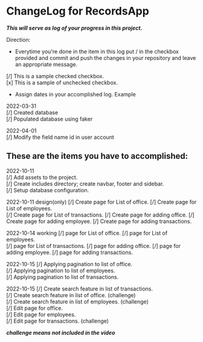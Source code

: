# ChangeLog for RecordsApp

**_This will serve as log of your progress in this project._**

Direction:

- Everytime you're done in the item in this log put / in the checkbox provided and commit and push the changes in your repository and leave an appropriate message.

[/] This is a sample checked checkbox.  
[x] This is a sample of unchecked checkbox.

- Assign dates in your accomplished log. Example

2022-03-31  
[/] Created database  
[/] Populated database using faker

2022-04-01  
[/] Modify the field name id in user account

## These are the items you have to accomplished:

2022-10-11  
[/] Add assets to the project.  
[/] Create includes directory; create navbar, footer and sidebar.  
[/] Setup database configuration.

2022-10-11 design(only)
[/] Create page for List of office.
[/] Create page for List of employees.  
[/] Create page for List of transactions.
[/] Create page for adding office.
[/] Create page for adding employee.
[/] Create page for adding transactions.

2022-10-14 working
[/] page for List of office.
[/] page for List of employees.  
[/] page for List of transactions.
[/] page for adding office.
[/] page for adding employee.
[/] page for adding transactions.

2022-10-15
[/] Applying pagination to list of office.  
[/] Applying pagination to list of employees.  
[/] Applying pagination to list of transactions.

2022-10-15
[/] Create search feature in list of transactions.  
[/] Create search feature in list of office. (challenge)  
[/] Create search feature in list of employees. (challenge)  
[/] Edit page for office.  
[/] Edit page for employees.  
[/] Edit page for transactions. (challenge)

**_challenge means not included in the video_**
